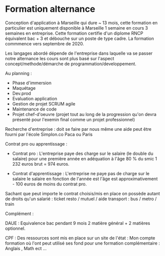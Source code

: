# Formation alternance 

Conception d'application à Marseille qui dure ~ 13 mois, cette formation en particulier est uniquement disponible à Marseille 1 semaine en cours 3 semaines en entreprise. Cette formation certifie d'un diplome RNCP équivalent bac + 3 et débouche sur un poste de type cadre. La formation commmence vers septembre de 2020. 

Les langages abordé dépende de l'entreprise dans laquelle va se passer notre alternance les cours sont plus basé sur l'aspect concept/methode/démarche de programmation/developpement. 

Au planning : 

- Phase d'immersion 
- Maquétage 
- Dev.prod 
- Evaluation application
- Gestion de projet SCRUM agile
- Maintenance de code 
- Projet chef-d'oeuvre (projet tout au long de la progression qu'on devra présenté pour l'exemin final comme un projet professionnel)


Recherche d'entreprise : doit se faire par nous même une aide peut être fourni par l'école Simplon.co Paca ou Paris 

Contrat pro ou apprentissage : 

- Contrat pro : L'entreprise paye des charge sur le salaire (le double du salaire) pour une première année en adéquation à l'âge 80 % du smic 1 232 euros brut = 974 euros. 

- Contrat d'apprentissage : L'entreprise ne paye pas de charge sur le salaire le salaire en fonction de l'année est l'âge est approximativement - 100 euros de moins du contrat pro.

Sachant que peut importe le contrat choisis/mis en place on possède autant de droits qu'un salarié : ticket resto / mutuel / aide transport : bus / metro / train



Complément :

DAUE : Equivalence bac pendant 9 mois 2 matière général + 2 matières optionnel.

CPF : Des ressources sont mis en place sur un site de l'état : Mon compte formation où l'ont peut utilisé ses fond pour une formation complémentaire : Anglais , Math ect ... 